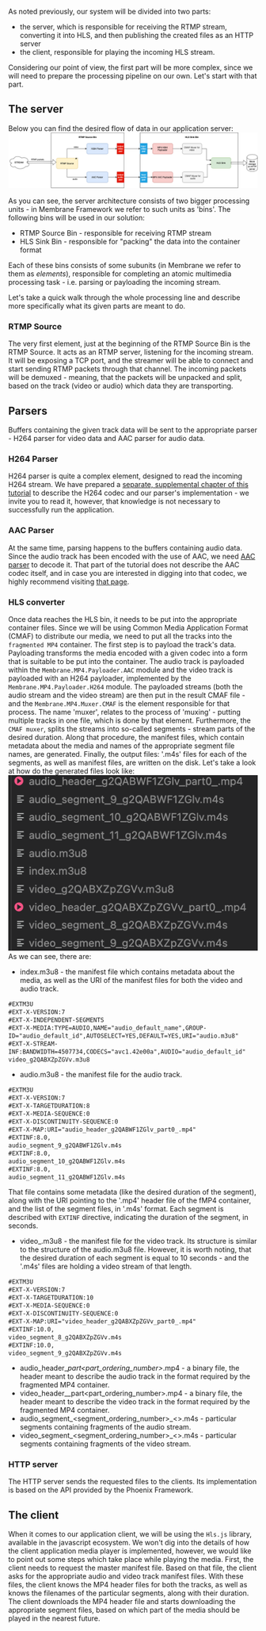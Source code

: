 As noted previously, our system will be divided into two parts:

- the server, which is responsible for receiving the RTMP stream, converting it into HLS, and then publishing the created files as an HTTP server
- the client, responsible for playing the incoming HLS stream.

Considering our point of view, the first part will be more complex, since we will need to prepare the processing pipeline on our own. Let's start with that part.

## The server

Below you can find the desired flow of data in our application server:
![Pipeline scheme](assets/RTMP_to_HLS_pipeline.drawio.png)

As you can see, the server architecture consists of two bigger processing units - in Membrane Framework we refer to such units as 'bins'.
The following bins will be used in our solution:

- RTMP Source Bin - responsible for receiving RTMP stream
- HLS Sink Bin - responsible for "packing" the data into the container format

Each of these bins consists of some subunits (in Membrane we refer to them as _elements_), responsible for completing an atomic multimedia processing task - i.e. parsing or payloading the incoming stream.

Let's take a quick walk through the whole processing line and describe more specifically what its given parts are meant to do.

### RTMP Source

The very first element, just at the beginning of the RTMP Source Bin is the RTMP Source. It acts as an RTMP server, listening for the incoming stream. It will be exposing a TCP port, and the streamer will be able to connect and start sending RTMP packets through that channel.
The incoming packets will be demuxed - meaning, that the packets will be unpacked and split, based on the track (video or audio) which data they are transporting.

## Parsers

Buffers containing the given track data will be sent to the appropriate parser - H264 parser for video data and AAC parser for audio data.

### H264 Parser

H264 parser is quite a complex element, designed to read the incoming H264 stream. We have prepared a [separate, supplemental chapter of this tutorial](H264_codec.md) to describe the H264 codec and our parser's implementation - we invite you to read it, however, that knowledge is not necessary to successfully run the application.

### AAC Parser

At the same time, parsing happens to the buffers containing audio data. Since the audio track has been encoded with the use of AAC, we need [AAC parser](https://github.com/membraneframework/membrane_aac_plugin) to decode it.
That part of the tutorial does not describe the AAC codec itself, and in case you are interested in digging into that codec, we highly recommend visiting [that page](https://wiki.multimedia.cx/index.php/Understanding_AAC).

### HLS converter

Once data reaches the HLS bin, it needs to be put into the appropriate container files. Since we will be using Common Media Application Format (CMAF) to distribute our media, we need to put all the tracks into the `fragmented MP4` container. The first step is to payload the track's data. Payloading transforms the media encoded with a given codec into a form that is suitable to be put into the container.
The audio track is payloaded within the `Membrane.MP4.Payloader.AAC` module and the video track is payloaded with an H264 payloader, implemented by the `Membrane.MP4.Payloader.H264` module.
The payloaded streams (both the audio stream and the video stream) are then put in the result CMAF file - and the `Membrane.MP4.Muxer.CMAF` is the element responsible for that process. The name 'muxer', relates to the process
of 'muxing' - putting multiple tracks in one file, which is done by that element. Furthermore, the `CMAF muxer`, splits the streams into so-called segments - stream parts of the desired duration. Along that procedure, the manifest files, which contain metadata about the media and names of the appropriate segment file names, are generated.
Finally, the output files: '.m4s' files for each of the segments, as well as manifest files, are written on the disk.
Let's take a look at how do the generated files look like:
![Pipeline scheme](assets/output_files_structure.png)
As we can see, there are:

- index.m3u8 - the manifest file which contains metadata about the media, as well as the URI of the manifest files for both the video and audio track.

```
#EXTM3U
#EXT-X-VERSION:7
#EXT-X-INDEPENDENT-SEGMENTS
#EXT-X-MEDIA:TYPE=AUDIO,NAME="audio_default_name",GROUP-ID="audio_default_id",AUTOSELECT=YES,DEFAULT=YES,URI="audio.m3u8"
#EXT-X-STREAM-INF:BANDWIDTH=4507734,CODECS="avc1.42e00a",AUDIO="audio_default_id"
video_g2QABXZpZGVv.m3u8
```

- audio.m3u8 - the manifest file for the audio track.

```
#EXTM3U
#EXT-X-VERSION:7
#EXT-X-TARGETDURATION:8
#EXT-X-MEDIA-SEQUENCE:0
#EXT-X-DISCONTINUITY-SEQUENCE:0
#EXT-X-MAP:URI="audio_header_g2QABWF1ZGlv_part0_.mp4"
#EXTINF:8.0,
audio_segment_9_g2QABWF1ZGlv.m4s
#EXTINF:8.0,
audio_segment_10_g2QABWF1ZGlv.m4s
#EXTINF:8.0,
audio_segment_11_g2QABWF1ZGlv.m4s
```

That file contains some metadata (like the desired duration of the segment), along with the URI pointing to the '.mp4' header file of the fMP4 container, and the list of the segment files, in '.m4s' format.
Each segment is described with `EXTINF` directive, indicating the duration of the segment, in seconds.

- video\_<identifier>.m3u8 - the manifest file for the video track. Its structure is similar to the structure of the audio.m3u8 file. However, it is worth noting, that the desired duration of each segment is equal to 10 seconds - and the '.m4s' files are holding a video stream of that length.

```
#EXTM3U
#EXT-X-VERSION:7
#EXT-X-TARGETDURATION:10
#EXT-X-MEDIA-SEQUENCE:0
#EXT-X-DISCONTINUITY-SEQUENCE:0
#EXT-X-MAP:URI="video_header_g2QABXZpZGVv_part0_.mp4"
#EXTINF:10.0,
video_segment_8_g2QABXZpZGVv.m4s
#EXTINF:10.0,
video_segment_9_g2QABXZpZGVv.m4s
```

- audio_header\_<identifier>_part\<part_ordering_number>_.mp4 - a binary file, the header meant to describe the audio track in the format required by the fragmented MP4 container.
- video_header\_<identifier>\_part\<part_ordering_number>.mp4 - a binary file, the header meant to describe the video track in the format required by the fragmented MP4 container.
- audio_segment\_\<segment_ordering_number>\_\<>.m4s - particular segments containing fragments of the audio stream.
- video_segment\_\<segment_ordering_number>\_\<>.m4s - particular segments containing fragments of the video stream.

### HTTP server

The HTTP server sends the requested files to the clients. Its implementation is based on the API provided by the Phoenix Framework.

## The client

When it comes to our application client, we will be using the `Hls.js` library, available in the javascript ecosystem.
We won't dig into the details of how the client application media player is implemented, however, we would like to point out some steps which take place while playing the media.
First, the client needs to request the master manifest file. Based on that file, the client asks for the appropriate audio and video track manifest files.
With these files, the client knows the MP4 header files for both the tracks, as well as knows the filenames of the particular segments, along with their duration. The client downloads the MP4 header file and starts downloading the appropriate segment files, based on which part of the media should be played in the nearest future.

